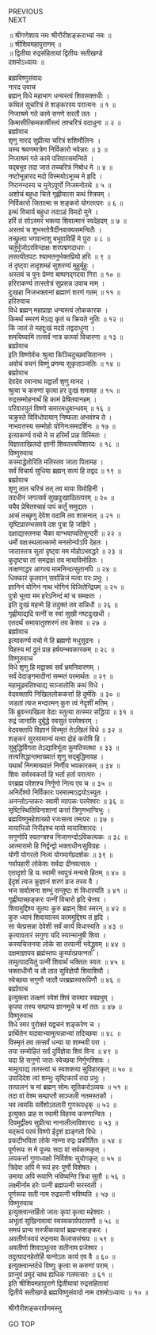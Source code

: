 PREVIOUS  
NEXT  
  
॥ श्रीगणेशाय नमः श्रीगौरीशङ्कराभ्यां नमः ॥  
॥ श्रीशिवमहापुराणम् ॥  
॥ द्वितीया रुद्रसंहितायां द्वितीयः सतीखण्डे  
दशमोऽध्यायः ॥  
  
ब्रह्मविष्णुसंवादः  
नारद उवाच  
ब्रह्मन् विधे महाभाग धन्यस्त्वं शिवसक्तधीः ।  
कथितं सुचरित्रं ते शङ्‌करस्य परात्मनः ॥ १ ॥  
निजाश्रमे गते कामे सगणे सरतौ ततः ।  
किमासीत्किमकार्षीस्त्वं तश्चरित्रं वदाधुना ॥ २ ॥  
ब्रह्मोवाच  
शृणु नारद सुप्रीत्या चरित्रं शशिमौलिनः ।  
यस्य श्रवणमात्रेण निर्विकारो भवेन्नरः ॥ ३ ॥  
निजाश्रमं गते कामे परिवारसमन्विते ।  
यद्‌बभूव तदा जातं तच्चरित्रं निबोध मे ॥ ४ ॥  
नष्टोभून्नारद मदो विस्मयोऽभूच्च मे हृदि ।  
निरानन्दस्य च मुनेऽपूर्णो निजमनोरथे ॥ ५ ॥  
अशोचं बहुधा चित्ते गृह्णीयात्स कथं स्त्रियम् ।  
निर्विकारो जितात्मा स शङ्‌करो योगतत्परः ॥ ६ ॥  
इत्थं विचार्य बहुधा तदाऽहं विमदो मुने ।  
हरिं तं सोऽस्मरं भक्त्या शिवात्मानं स्वदेहदम् ॥ ७ ॥  
अस्तवं च शुभस्तोत्रैर्दीनवाक्यसमन्वितैः ।  
तच्छ्रुत्वा भगवानाशु बभूवाविर्हि मे पुरा ॥ ८ ॥  
चतुर्भुजोऽरविन्दाक्षः शरपद्मगदाधरः ।  
लसत्पीतपटः श्यामतनुर्भक्तप्रियो हरिः ॥ ९ ॥  
तं दृष्ट्वा तादृशमहं सुशरण्यं मुहुर्मुहुः ।  
अस्तवं च पुनः प्रेम्णा बाष्पगद्‌गदया गिरा ॥ १० ॥  
हरिराकर्ण्य तत्स्तोत्रं सुप्रसन्न उवाच माम् ।  
दुःखहा निजभक्तानां ब्रह्माणं शरणं गतम् ॥ ११ ॥  
हरिरुवाच  
विधे ब्रह्मन् महाप्राज्ञ धन्यस्त्वं लोककारक ।  
किमर्थं स्मरणं मेऽद्य कृतं च क्रियते नुतिः ॥ १२ ॥  
किं जातं ते महद्दुःखं मदग्रे तद्वदाधुना ।  
शमयिष्यामि तत्सर्वं नात्र कार्य्या विचारणा ॥ १३ ॥  
ब्रह्मोवाच  
इति विष्णोर्वचः श्रुत्वा किञ्चिदुच्छवसिताननः ।  
अवोचं वचनं विष्णुं प्रणम्य सुकृताञ्जलिः ॥ १४ ॥  
ब्रह्मोवाच  
देवदेव रमानाथ मद्वार्तां शृणु मानद ।  
श्रुत्वा च करुणां कृत्वा हर दुःखं शमावह ॥ १५ ॥  
रुद्रसम्मोहनार्थं हि कामं प्रेषितवानहम् ।  
परिवारयुतं विष्णो समारमधुबान्धवम् ॥ १६ ॥  
चक्रुस्ते विविधोपायान् निष्फला अभवंश्च ते ।  
नाभवत्तस्य सम्मोहो योगिनःसमदर्शिनः ॥ १७ ॥  
इत्याकर्ण्य वचो मे स हरिर्मां प्राह विस्मितः ।  
विज्ञाताखिलदो ज्ञानी शिवतत्त्वविशारदः ॥ १८ ॥  
विष्णुरुवाच  
कस्माद्धेतोरिति मतिस्तव जाता पितामह ।  
सर्वं विचार्य सुधिया ब्रह्मन् सत्यं हि तद्वद ॥ १९ ॥  
ब्रह्मोवाच  
शृणु तात चरित्रं तत् तव माया विमोहिनी ।  
तदधीनं जगत्सर्वं सुखदुःखादितत्परम् ॥ २० ॥  
ययैव प्रेषितश्चाहं पापं कर्तुं समुद्यतः ।  
आसं तच्छृणु देवेश वदामि तव शासनात् ॥ २१ ॥  
सृष्टिप्रारम्भसमये दश पुत्रा हि जज्ञिरे ।  
दक्षाद्यास्तनया चैका वाग्भवाप्यतिसुन्दरी ॥ २२ ॥  
धर्मो वक्षःस्थलात्कामो मनसोन्योऽपि देहतः ।  
जातास्तत्र सुतां दृष्ट्वा मम मोहोऽभवद्धरे ॥ २३ ॥  
कुदृष्ट्या तां समद्राक्षं तव मायाविमोहितः ।  
तत्क्षणाद्धर आगत्य मामनिन्दत्सुतानपि ॥ २४ ॥  
धिक्कारं कृतवान् सर्वान्निजं मत्वा परः प्रभुः ।  
ज्ञानिनं योगिनं नाथ भोगिनं विजितेन्द्रियम् ॥ २५ ॥  
पुत्रो भूत्वा मम हरेऽनिन्दं मां च समक्षतः ।  
इति दुःखं महन्मे हि तदुक्तं तव सन्निधौ ॥ २६ ॥  
गृह्णीयाद्यदि पत्नीं स स्वां सुखी नष्टदुःखधी ।  
एतदर्थं समायातुश्शरणं तव केशव ॥ २७ ॥  
ब्रह्मोवाच  
इत्याकर्ण्य वचो मे हि ब्रह्मणो मधुसूदनः ।  
विहस्य मां द्रुतं प्राह हर्षयन्भवकारकम् ॥ २८ ॥  
विष्णुरुवाच  
विधे शृणु हि मद्वाक्यं सर्वं भ्रमनिवारणम् ।  
सर्वं वेदाङ्‌गमादीनां सम्मतं परमार्थतः ॥ २९ ॥  
महामूढमतिश्चाद्य सञ्जातोसि कथं विधे ।  
वेदवक्तापि निखिललोककर्त्ता हि दुर्मतिः ॥ ३० ॥  
जडतां त्यज मन्दात्मन् कुरु त्वं नेदृशीं मतिम् ।  
किं ब्रुवन्त्यखिला वेदाः स्तुत्या तत्स्मर सद्धिया ॥ ३१ ॥  
रुद्रं जानासि दुर्बुद्धे स्वसुतं परमेश्वरम् ।  
वेदवक्तापि विज्ञानं विस्मृतं तेऽखिलं विधे ॥ ३२ ॥  
शङ्‌करं सुरसामान्यं मत्वा द्रोहं करोषि हि ।  
सुबुद्धिर्विगता तेऽद्याविर्भूता कुमतिस्तथा ॥ ३३ ॥  
तत्त्वसिद्धान्तमाख्यातं शृणु सद्‌बुद्धिमावह ।  
यथार्थं निगमाख्यातं निर्णीय भवकारकम् ॥ ३४ ॥  
शिवः सर्वस्वकर्ता हि भर्ता हर्ता परात्परः ।  
परब्रह्म परेशश्च निर्गुणो नित्य एव च ॥ ३५ ॥  
अनिर्देश्यो निर्विकारः परमात्माऽद्वयोऽच्युतः ।  
अनन्तोऽन्तकरः स्वामी व्यापकः परमेश्वरः ॥ ३६ ॥  
सृष्टिस्थितिविनाशानां कर्त्ता त्रिगुणभाग्विभुः ।  
ब्रह्मविष्णुमहेशाख्यो रजःसत्त्व तमःपरः ॥ ३७ ॥  
मायाभिन्नो निरीहश्च मायो मायाविशारदः ।  
सगुणोपि स्वतन्त्रश्च निजानन्दोऽविकल्पकः ॥ ३८ ॥  
आत्मारामो हि निर्द्वन्द्वो भक्ताधीनःसुविग्रहः ।  
योगी योगरतो नित्यं योगमार्गप्रदर्शकः ॥ ३९ ॥  
गर्वापहारी लोकेशः सर्वदा दीनवत्सलः ।  
एतादृशो हि यः स्वामी स्वपुत्रं मन्यसे हितम् ॥ ४० ॥  
ईदृशं त्यज कुज्ञानं शरणं व्रज तस्य वै ।  
भज सर्वात्मना शम्भुं सन्तुष्टः शं विधास्यति ॥ ४१ ॥  
गृह्णीयाच्छङ्‌करः पत्नीं विचारो हृदि चेत्तव ।  
शिवामुद्दिश्य सुतपः कुरु ब्रह्मन् शिवं स्मरन् ॥ ४२ ॥  
कुरु ध्यानं शिवायात्स्वं काममुद्दिश्य तं हृदि ।  
सा चेत्प्रसन्ना देवेशी सर्वं कार्यं विधास्यति ॥ ४३ ॥  
कृत्वावतारं सगुणा यदि स्यान्मानुषी शिवा ।  
कस्यचित्तनया लोके सा तत्पत्नी भवेद्ध्रुवम् ॥ ४४ ॥  
दक्षमाज्ञापय ब्रह्मंस्तपः कुर्य्यात्प्रयत्नतः ।  
तामुत्पादयितुं पत्नीं शिवार्थं भक्तितः स्वतः ॥ ४५ ॥  
भक्ताधीनौ च तौ तात सुविज्ञेयौ शिवाशिवौ ।  
स्वेच्छया सगुणौ जातौ परब्रह्मस्वरूपिणौ ॥ ४६ ॥  
ब्रह्मोवाच  
इत्युक्त्वा तत्क्षणं स्वेशं शिवं सस्मार स्वप्रभुम् ।  
कृपया तस्य सम्प्राप्य ज्ञानमूचे च मां ततः ॥ ४७ ॥  
विष्णुरुवाच  
विधे स्मर पुरोक्तं यद्वचनं शङ्‌करेण च ।  
प्रार्थितेन यदावाभ्यामुत्पन्नाभ्यां तदिच्छया ॥ ४८ ॥  
विस्मृतं तव तत्सर्वं धन्या या शाम्भवी परा ।  
तया सम्मोहितं सर्वं दुर्विज्ञेया शिवं विना ॥ ४९ ॥  
यदा हि सगुणो जातः स्वेच्छया निर्गुणश्शिवः ।  
मामुत्पाद्य ततस्त्वां च स्वशक्त्या सुविहारकृत् ॥ ५० ॥  
उपादिदेश त्वां शम्भुः सृष्टिकार्यं तदा प्रभुः ।  
तत्पालनं च मां ब्रह्मन् सोमः सूतिकरोऽव्ययः ॥ ५१ ॥  
तदा वां वेश्म सम्प्राप्तौ साञ्जली नतमस्तकौ ।  
भव त्वमसि सर्वेशोऽवतारी गुणरूपधृक् ॥ ५२ ॥  
इत्युक्तः प्राह स स्वामी विहस्य करुणान्वितः ।  
दिवमुद्वीक्ष्य सुप्रीत्या नानालीलाविशारदः ॥ ५३ ॥  
मद्‌रूपं परमं विष्णो ईदृशं ह्यङ्‌गतो विधेः ।  
प्रकटीभविता लोके नाम्ना रुद्रः प्रकीर्तितः ॥ ५४ ॥  
पूर्णरूपः स मे पूज्यः सदा वां सर्वकामकृत् ।  
लयकर्त्ता गुणाध्यक्षो निर्विशेषः सुयोगकृत् ॥ ५५ ॥  
त्रिदेवा अपि मे रूपं हरः पूर्णो विशेषतः ।  
उमाया अपि रूपाणि भविष्यन्ति त्रिधा सुतौ ॥ ५६ ॥  
लक्ष्मीर्नाम हरेः पत्नी ब्रह्मपत्नी सरस्वती ।  
पूर्णरूपा सती नाम रुद्रपत्नी भविष्यति ॥ ५७ ॥  
विष्णुरुवाच  
इत्युक्त्वान्तर्हितो जातः कृपां कृत्वा महेश्वरः ।  
अभूतां सुखिनावावां स्वस्वकार्यपरायणौ ॥ ५८ ॥  
समयं प्राप्य सस्त्रीकावावां ब्रह्मन्सशङ्‌करः ।  
अवतीर्णःस्वयं रुद्रनामा कैलाससंश्रयः ॥ ५९ ॥  
अवतीर्णा शिवाऽभूत्सा सतीनाम प्रजेश्वर ।  
तदुत्पादनहेतोर्हि यत्नोऽतः कार्य एव वै ॥ ६० ॥  
इत्युक्त्वान्तर्दधे विष्णुः कृत्वा स करुणां पराम् ।  
प्राप्नुवं प्रमुदं चाथ ह्यधिकं गतमत्सरः ॥ ६१ ॥  
इति श्रीशिवमहापुराणे द्वितीयायां रुद्रसहितायां  
द्वितीये सतीखण्डे ब्रह्मविष्णुसंवादो नाम दशमोऽध्यायः ॥ १० ॥  
  
  
श्रीगौरीशङ्करार्पणमस्तु  
  
GO TOP
